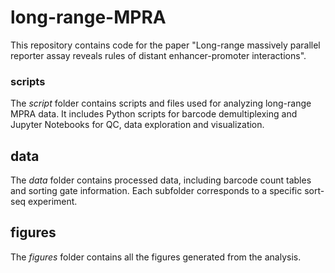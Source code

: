 # long-range-MPRA

This repository contains code for the paper "Long-range massively parallel reporter assay reveals rules of distant enhancer-promoter interactions". 

### scripts
The *script* folder contains scripts and files used for analyzing long-range MPRA data.
It includes Python scripts for barcode demultiplexing and Jupyter Notebooks for QC, data exploration and visualization. 

## data
The *data* folder contains processed data, including barcode count tables and sorting gate information. Each subfolder corresponds to a specific sort-seq experiment.

## figures
The *figures* folder contains all the figures generated from the analysis.
